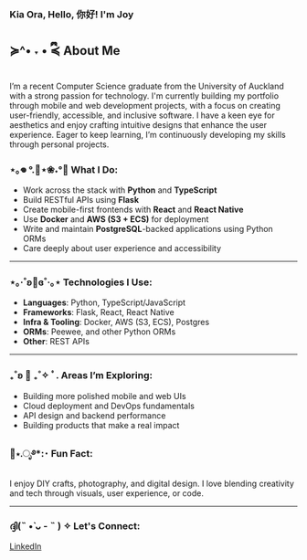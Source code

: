 ### Kia Ora, Hello, 你好! I'm Joy 

## ≽^• ˕ • ྀི≼ About Me 
I’m a recent Computer Science graduate from the University of Auckland with a strong passion for technology. I'm currently building my portfolio through mobile and web development projects, with a focus on creating user-friendly, accessible, and inclusive software. I have a keen eye for aesthetics and enjoy crafting intuitive designs that enhance the user experience. Eager to keep learning, I’m continuously developing my skills through personal projects.


### ⋆｡𖦹 °.🐚⋆❀˖°🫧 What I Do:
 
- Work across the stack with **Python** and **TypeScript**
- Build RESTful APIs using **Flask**
- Create mobile-first frontends with **React** and **React Native**
- Use **Docker** and **AWS (S3 + ECS)** for deployment
- Write and maintain **PostgreSQL**-backed applications using Python ORMs
- Care deeply about user experience and accessibility
 
---
 
### ⋆｡‧˚ʚ🧸ɞ˚‧｡⋆ Technologies I Use:
 
- **Languages**: Python, TypeScript/JavaScript
- **Frameworks**: Flask, React, React Native  
- **Infra & Tooling**: Docker, AWS (S3, ECS), Postgres  
- **ORMs**: Peewee, and other Python ORMs  
- **Other**: REST APIs
 
---
  
### ₊˚ʚ 🌱 ₊˚✧ ﾟ. Areas I’m Exploring:
 
- Building more polished mobile and web UIs  
- Cloud deployment and DevOps fundamentals  
- API design and backend performance
- Building products that make a real impact


### 🪼⋆.ೃ࿔*:･ Fun Fact: 
I enjoy DIY crafts, photography, and digital design. I love blending creativity and tech through visuals, user experience, or code.

---

### ദ്ദി(˵ •̀ ᴗ - ˵ ) ✧ Let's Connect: 
[LinkedIn](https://www.linkedin.com/in/joy-zhu-49640a278/)  
